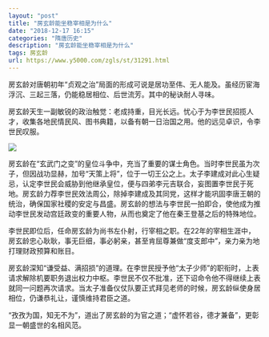 ```yaml
---
layout: "post"
title: "房玄龄能坐稳宰相是为什么"
date: "2018-12-17 16:15"
categories: "隋唐历史"
description: "房玄龄能坐稳宰相是为什么"
tags: 房玄龄
url: https://www.y5000.com/zgls/st/31291.html
---
```






房玄龄对唐朝初年“贞观之治”局面的形成可说是居功至伟、无人能及。虽经历宦海浮沉、三起三落，仍能稳居相位、后世流芳。其中的秘诀耐人寻味。

房玄龄天生一副敏锐的政治触觉：老成持重，目光长远。忧心于为李世民招揽人才，收集各地民情民风、图书典籍，以备有朝一日治国之用。他的远见卓识，令李世民叹服。

![](https://img.y5000.com/uploads/allimg/180705/8-1PF5155632527.jpg)

房玄龄在“玄武门之变”的皇位斗争中，充当了重要的谋士角色。当时李世民虽为次子，但因战功显赫，加号“天策上将”，位于一切王公之上。太子李建成对此心生疑忌，认定李世民会威胁到他继承皇位，便与四弟李元吉联合，妄图置李世民于死地。房玄龄力荐李世民效法周公，除掉李建成及其同党，这样才能巩固李唐王朝的统治，确保国家社稷的安定与昌盛。房玄龄的想法与李世民一拍即合，使他成为推动李世民发动宫廷政变的重要人物，从而也奠定了他在秦王登基之后的特殊地位。

李世民即位后，任命房玄龄为尚书左仆射，行宰相之职。在22年的宰相生涯中，房玄龄忠心耿耿，事无巨细，事必躬亲，甚至肯屈尊兼做“度支郎中”，亲力亲为地打理财政预算和账目。

房玄龄深知“谦受益、满招损”的道理。在李世民授予他“太子少师”的职衔时，上表请求解除机要职务退出权力中枢。李世民不仅不批准，还下诏命令他不得继续上表就同一问题再次请求。当太子准备仪仗队要正式拜见老师的时候，房玄龄纵使身居相位，仍谦恭礼让，谨慎维持君臣之道。

“孜孜为国，知无不为”，道出了房玄龄的为官之道；“虚怀若谷，德才兼备”，更彰显一朝盛世的名相风范。
